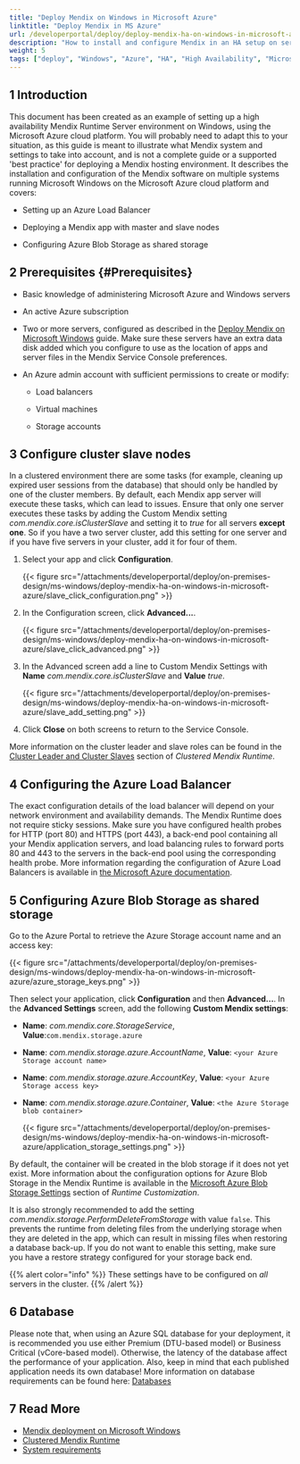 ```yaml
---
title: "Deploy Mendix on Windows in Microsoft Azure"
linktitle: "Deploy Mendix in MS Azure"
url: /developerportal/deploy/deploy-mendix-ha-on-windows-in-microsoft-azure/
description: "How to install and configure Mendix in an HA setup on servers running Windows in Microsoft Azure"
weight: 5
tags: ["deploy", "Windows", "Azure", "HA", "High Availability", "Microsoft", "Mendix Service Console", "IIS"]
---
```


## 1 Introduction

This document has been created as an example of setting up a high availability Mendix Runtime Server environment on Windows, using the Microsoft Azure cloud platform. You will probably need to adapt this to your situation, as this guide is meant to illustrate what Mendix system and settings to take into account, and is not a complete guide or a supported 'best practice' for deploying a Mendix hosting environment.
It describes the installation and configuration of the Mendix software on multiple systems running Microsoft Windows on the Microsoft Azure cloud platform and covers:

* Setting up an Azure Load Balancer

* Deploying a Mendix app with master and slave nodes

* Configuring Azure Blob Storage as shared storage

## 2 Prerequisites {#Prerequisites}

* Basic knowledge of administering Microsoft Azure and Windows servers

* An active Azure subscription

* Two or more servers, configured as described in the [Deploy Mendix on Microsoft Windows](/developerportal/deploy/deploy-mendix-on-microsoft-windows/) guide. Make sure these servers have an extra data disk added which you configure to use as the location of apps and server files in the Mendix Service Console preferences.

* An Azure admin account with sufficient permissions to create or modify:

    * Load balancers

    * Virtual machines

    * Storage accounts

## 3 Configure cluster slave nodes

In a clustered environment there are some tasks (for example, cleaning up expired user sessions from the database) that should only be handled by one of the cluster members. By default, each Mendix app server will execute these tasks, which can lead to issues. Ensure that only one server executes these tasks by adding the Custom Mendix setting *com.mendix.core.isClusterSlave* and setting it to *true* for all servers **except one**. So if you have a two server cluster, add this setting for one server and if you have five servers in your cluster, add it for four of them.

1. Select your app and click **Configuration**.

    {{< figure src="/attachments/developerportal/deploy/on-premises-design/ms-windows/deploy-mendix-ha-on-windows-in-microsoft-azure/slave_click_configuration.png" >}}

2. In the Configuration screen, click **Advanced...**.

    {{< figure src="/attachments/developerportal/deploy/on-premises-design/ms-windows/deploy-mendix-ha-on-windows-in-microsoft-azure/slave_click_advanced.png" >}}

3. In the Advanced screen add a line to Custom Mendix Settings with **Name** *com.mendix.core.isClusterSlave* and **Value** *true*.

    {{< figure src="/attachments/developerportal/deploy/on-premises-design/ms-windows/deploy-mendix-ha-on-windows-in-microsoft-azure/slave_add_setting.png" >}}

4. Click **Close** on both screens to return to the Service Console.

More information on the cluster leader and slave roles can be found in the [Cluster Leader and Cluster Slaves](/refguide/clustered-mendix-runtime/#cluster-leader-follower) section of *Clustered Mendix Runtime*.

## 4 Configuring the Azure Load Balancer

The exact configuration details of the load balancer will depend on your network environment and availability demands. The Mendix Runtime does not require sticky sessions. Make sure you have configured health probes for HTTP (port 80) and HTTPS (port 443), a back-end pool containing all your Mendix application servers, and load balancing rules to forward ports 80 and 443 to the servers in the back-end pool using the corresponding health probe.
More information regarding the configuration of Azure Load Balancers is available in [the Microsoft Azure documentation](https://docs.microsoft.com/en-us/azure/load-balancer/quickstart-load-balancer-standard-public-portal?tabs=option-1-create-load-balancer-standard).

## 5 Configuring Azure Blob Storage as shared storage

Go to the Azure Portal to retrieve the Azure Storage account name and an access key:

{{< figure src="/attachments/developerportal/deploy/on-premises-design/ms-windows/deploy-mendix-ha-on-windows-in-microsoft-azure/azure_storage_keys.png" >}}

Then select your application, click **Configuration** and then **Advanced...**. In the **Advanced Settings** screen, add the following **Custom Mendix settings**:

* **Name**: *com.mendix.core.StorageService*, **Value**:`com.mendix.storage.azure`

* **Name**: *com.mendix.storage.azure.AccountName*, **Value**: `<your Azure Storage account name>`

* **Name**: *com.mendix.storage.azure.AccountKey*, **Value**: `<your Azure Storage access key>`

* **Name**: *com.mendix.storage.azure.Container*, **Value**: `<the Azure Storage blob container>`

    {{< figure src="/attachments/developerportal/deploy/on-premises-design/ms-windows/deploy-mendix-ha-on-windows-in-microsoft-azure/application_storage_settings.png" >}}

By default, the container will be created in the blob storage if it does not yet exist. More information about the configuration options for Azure Blob Storage in the Mendix Runtime is available in the [Microsoft Azure Blob Storage Settings](/refguide/custom-settings/#azure-blob) section of *Runtime Customization*.

It is also strongly recommended to add the setting *com.mendix.storage.PerformDeleteFromStorage* with value `false`. This prevents the runtime from deleting files from the underlying storage when they are deleted in the app, which can result in missing files when restoring a database back-up.
If you do not want to enable this setting, make sure you have a restore strategy configured for your storage back end.

{{% alert color="info" %}}
These settings have to be configured on *all* servers in the cluster.
{{% /alert %}}

## 6 Database

Please note that, when using an Azure SQL database for your deployment, it is recommended you use either Premium (DTU-based model) or Business Critical (vCore-based model). Otherwise, the latency of the database affect the performance of your application.
Also, keep in mind that each published application needs its own database! More information on database requirements can be found here: [Databases](/refguide/system-requirements/#databases)

## 7 Read More

* [Mendix deployment on Microsoft Windows](/developerportal/deploy/deploy-mendix-on-microsoft-windows/)
* [Clustered Mendix Runtime](/refguide/clustered-mendix-runtime/)
* [System requirements](/refguide/system-requirements/)
